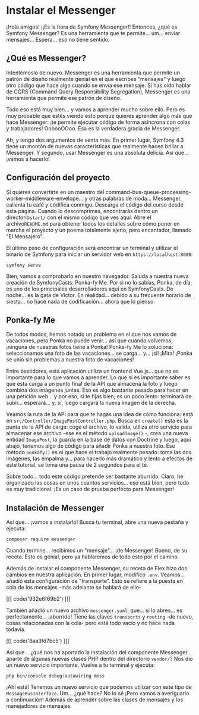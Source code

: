 # Instalar el Messenger

¡Hola amigos! ¡¡Es la hora de Symfony Messenger!! Entonces, ¿qué es Symfony Messenger? Es una herramienta que te permite... um... enviar mensajes... Espera... eso no tiene sentido.

## ¿Qué es Messenger?

Intentémoslo de nuevo. Messenger es una herramienta que permite un patrón de diseño realmente genial en el que escribes "mensajes" y luego otro código que hace algo cuando se envía ese mensaje. Si has oído hablar de CQRS (Command Query Responsibility Segregation), Messenger es una herramienta que permite ese patrón de diseño.

Todo eso está muy bien... y vamos a aprender mucho sobre ello. Pero es muy probable que estés viendo esto porque quieres aprender algo más que hace Messenger: ¡te permite ejecutar código de forma asíncrona con colas y trabajadores! OooooOOoo. Ésa es la verdadera gracia de Messenger.

Ah, y tengo dos argumentos de venta más. En primer lugar, Symfony 4.3 tiene un montón de nuevas características que realmente hacen brillar a Messenger. Y segundo, usar Messenger es una absoluta delicia. Así que... ¡vamos a hacerlo!

## Configuración del proyecto

Si quieres convertirte en un maestro del command-bus-queue-processing-worker-middleware-envelope... y otras palabras de moda... Messenger, calienta tu café y codifica conmigo. Descarga el código del curso desde esta página. Cuando lo descomprimas, encontrarás dentro un directorio`start/` con el mismo código que ves aquí. Abre el archivo`README.md` para obtener todos los detalles sobre cómo poner en marcha el proyecto y un poema totalmente ajeno, pero encantador, llamado "El Mensajero".

El último paso de configuración será encontrar un terminal y utilizar el binario de Symfony para iniciar un servidor web en `https://localhost:8000`:

```terminal-silent
symfony serve
```

Bien, vamos a comprobarlo en nuestro navegador. Saluda a nuestra nueva creación de SymfonyCasts: Ponka-fy Me. Por si no lo sabías, Ponka, de día, es uno de los principales desarrolladores aquí en SymfonyCasts. De noche... es la gata de Víctor. En realidad... debido a su frecuente horario de siesta... no hace nada de codificación... ahora que lo pienso.

## Ponka-fy Me

De todos modos, hemos notado un problema en el que nos vamos de vacaciones, pero Ponka no puede venir... así que cuando volvemos, ¡ninguna de nuestras fotos tiene a Ponka! Ponka-fy Me lo soluciona: seleccionamos una foto de las vacaciones... se carga... y... ¡sí! ¡Mira! ¡Ponka se unió sin problemas a nuestra foto de vacaciones!

Entre bastidores, esta aplicación utiliza un frontend Vue.js... que no es importante para lo que vamos a aprender. Lo que sí es importante saber es que esta carga a un punto final de la API que almacena la foto y luego combina dos imágenes juntas. Eso es algo bastante pesado para hacer en una petición web... y por eso, si te fijas bien, es un poco lento: terminará de subir... esperará... y, sí, luego cargará la nueva imagen de la derecha.

Veamos la ruta de la API para que te hagas una idea de cómo funciona: está en `src/Controller/ImagePostController.php`. Busca en `create()` esta es la punta de la API de carga: coge el archivo, lo valida, utiliza otro servicio para almacenar ese archivo -ese es el método `uploadImage()` -, crea una nueva entidad `ImagePost`, la guarda en la base de datos con Doctrine y luego, aquí abajo, tenemos algo de código para añadir Ponka a nuestra foto. Ese método `ponkafy()` es el que hace el trabajo realmente pesado: toma las dos imágenes, las empalma y... para hacerlo más dramático y lento a efectos de este tutorial, se toma una pausa de 2 segundos para el té.

Sobre todo... todo este código pretende ser bastante aburrido. Claro, he organizado las cosas en unos cuantos servicios... eso está bien, pero todo es muy tradicional. ¡Es un caso de prueba perfecto para Messenger!

## Instalación de Messenger

Así que... ¡vamos a instalarlo! Busca tu terminal, abre una nueva pestaña y ejecuta:

```terminal
composer require messenger
```

Cuando termine... recibimos un "mensaje"... ¡de Messenger! Bueno, de su receta. Esto es genial, pero ya hablaremos de todo esto por el camino.

Además de instalar el componente Messenger, su receta de Flex hizo dos cambios en nuestra aplicación. En primer lugar, modificó `.env`. Veamos... añadió esta configuración de "transporte". Esto se refiere a la puesta en cola de los mensajes -más adelante se hablará de ello- 

[[[ code('932e6f69b2') ]]]

También añadió un nuevo archivo `messenger.yaml`, que... si lo abres... 
es perfectamente... ¡aburrido! Tiene las claves `transports` y `routing` -de nuevo, cosas relacionadas con la cola- pero está todo vacío y no hace nada todavía.

[[[ code('8aa3fd7bc5') ]]]

Así que... ¿qué nos ha aportado la instalación del componente Messenger... aparte de algunas nuevas clases PHP dentro del directorio `vendor/`? Nos dio un nuevo servicio importante. Vuelve a tu terminal y ejecuta:

```terminal
php bin/console debug:autowiring mess
```

¡Ahí está! Tenemos un nuevo servicio que podemos utilizar con este tipo de `MessageBusInterface`. Um... ¿qué hace? No lo sé ¡Pero vamos a averiguarlo a continuación! Además de aprender sobre las clases de mensajes y los manejadores de mensajes.
